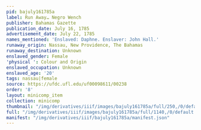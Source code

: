 ```yaml
---
pid: bajuly161785a
label: Run Away… Negro Wench
publisher: Bahamas Gazette
publication_date: July 16, 1785
advertisement_date: July 22, 1785
names_mentioned: 'Enslaved: Daphne. Enslaver: John Hall.'
runaway_origin: Nassau, New Providence, The Bahamas
runaway_destination: Unknown
enslaved_gender: Female
'physical ': Colour and Origin
enslaved_occupation: Unknown
enslaved_age: '20'
tags: nassau|female
source: https://ufdc.ufl.edu/uf00098611/00238
order: '8'
layout: minicomp_item
collection: minicomp
thumbnail: "/img/derivatives/iiif/images/bajuly161785a/full/250,/0/default.jpg"
full: "/img/derivatives/iiif/images/bajuly161785a/full/1140,/0/default.jpg"
manifest: "/img/derivatives/iiif/bajuly161785a/manifest.json"
---
```

